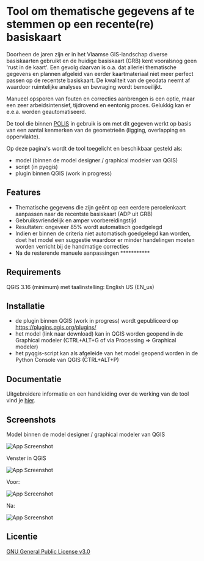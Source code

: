 # Tool om thematische gegevens af te stemmen op een recente(re) basiskaart

Doorheen de jaren zijn er in het Vlaamse GIS-landschap diverse basiskaarten gebruikt en de huidige basiskaart (GRB) kent vooralsnog geen 'rust in de kaart'. Een gevolg daarvan is o.a. dat allerlei thematische gegevens en plannen afgeleid van eerder kaartmateriaal niet meer perfect passen op de recentste basiskaart. De kwaliteit van de geodata neemt af waardoor ruimtelijke analyses en bevraging wordt bemoeilijkt.

Manueel opsporen van fouten en correcties aanbrengen is een optie, maar een zeer arbeidsintensief, tijdrovend en eentonig proces. Gelukkig kan er e.e.a. worden geautomatiseerd.

De tool die binnen [POLIS](https://oost-vlaanderen.be/bestuur-en-regio/wat-doet-het-provinciebestuur/e-government.html) in gebruik is om met dit gegeven werkt op basis van een aantal kenmerken van de geometrieën (ligging, overlapping en oppervlakte).

Op deze pagina's wordt de tool toegelicht en beschikbaar gesteld als:

- model (binnen de model designer / graphical modeler van QGIS)
- script (in pyqgis)
- plugin binnen QGIS (work in progress)


## Features

- Thematische gegevens die zijn geënt op een eerdere percelenkaart aanpassen naar de recentste basiskaart (ADP uit GRB)
- Gebruiksvriendelijk en amper voorbereidingstijd
- Resultaten: ongeveer 85% wordt automatisch goedgelegd
- Indien er binnen de criteria niet automatisch goedgelegd kan worden, doet het model een suggestie waardoor er minder handelingen moeten worden verricht bij de handmatige correcties
- Na de resterende manuele aanpassingen ***********

## Requirements

QGIS 3.16 (minimum) met taalinstelling: English US (EN_us)


## Installatie

- de plugin binnen QGIS (work in progress) wordt gepubliceerd op https://plugins.qgis.org/plugins/
- het model (link naar download) kan in QGIS worden geopend in de Graphical modeler (CTRL+ALT+G of via Processing => Graphical modeler)
- het pyqgis-script kan als afgeleide van het model geopend worden in de Python Console van QGIS (CTRL+ALT+P)
  
## Documentatie

Uitgebreidere informatie en een handleiding over de werking van de tool vind je [hier](https://linktodocumentation).


## Screenshots

Model binnen de model designer / graphical modeler van QGIS

![App Screenshot](https://i.postimg.cc/rs8dKLx0/image.png)

Venster in QGIS

![App Screenshot](https://i.postimg.cc/W1ns1JSn/image.png)

Voor:

![App Screenshot](https://i.postimg.cc/wjh7cv2y/image.png)

Na: 

![App Screenshot](https://i.postimg.cc/NjJfxHT0/image.png)


## Licentie

[GNU General Public License v3.0](https://www.gnu.org/licenses/gpl-3.0.html)



```
    


